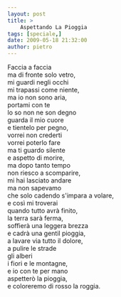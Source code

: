 ```yaml
---
layout: post
title: >
    Aspettando La Pioggia
tags: [speciale,]
date: 2009-05-18 21:32:00
author: pietro
---
```

Faccia a faccia<br/>ma di fronte solo vetro,<br/>mi guardi negli occhi<br/>mi trapassi come niente,<br/>ma io non sono aria,<br/>portami con te<br/>lo so non ne son degno<br/>guarda il mio cuore<br/>e tientelo per pegno,<br/>vorrei non crederti<br/>vorrei poterlo fare<br/>ma ti guardo silente<br/>e aspetto di morire,<br/>ma dopo tanto tempo<br/>non riesco a scomparire,<br/>mi hai lasciato andare<br/>ma non sapevamo<br/>che solo cadendo s'impara a volare,<br/>e così mi troverai<br/>quando tutto avrà finito,<br/>la terra sarà ferma,<br/>soffierà una leggera brezza<br/>e cadrà una gentil pioggia,<br/>a lavare via tutto il dolore,<br/>a pulire le strade<br/>gli alberi<br/>i fiori e le montagne,<br/>e io con te per mano<br/>aspetterò la pioggia,<br/>e coloreremo di rosso la roggia.
